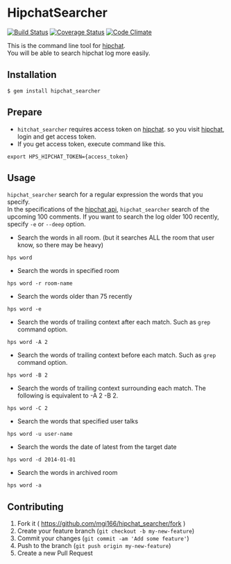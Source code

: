 # HipchatSearcher

[![Build Status](https://travis-ci.org/mgi166/hipchat_searcher.svg?branch=master)](https://travis-ci.org/mgi166/hipchat_searcher)
[![Coverage Status](https://coveralls.io/repos/mgi166/hipchat_searcher/badge.png?branch=master)](https://coveralls.io/r/mgi166/hipchat_searcher?branch=master)
[![Code Climate](https://codeclimate.com/github/mgi166/hipchat_searcher.png)](https://codeclimate.com/github/mgi166/hipchat_searcher)

This is the command line tool for [hipchat](https://www.hipchat.com/).  
You will be able to search hipchat log more easily.  

## Installation

    $ gem install hipchat_searcher

## Prepare

* `hitchat_searcher` requires access token on [hipchat](https://www.hipchat.com/). so you visit [hipchat](https://www.hipchat.com/), login and get access token.
* If you get access token, execute command like this.

```
export HPS_HIPCHAT_TOKEN={access_token}
```

## Usage

`hipchat_searcher` search for a regular expression the words that you specify.  
In the specifications of the [hipchat api](https://www.hipchat.com/docs/apiv2/), `hipchat_searcher` search of the upcoming 100 comments.
If you want to search the log older 100 recently, specify `-e` or `--deep` option.

* Search the words in all room. (but it searches ALL the room that user know, so there may be heavy)

```
hps word
```

* Search the words in specified room

```
hps word -r room-name
```

* Search the words older than 75 recently

```
hps word -e
```

* Search the words of trailing context after each match. Such as `grep` command option.

```
hps word -A 2
```

* Search the words of trailing context before each match. Such as `grep` command option.

```
hps word -B 2
```

* Search the words of trailing context surrounding each match. The following is equivalent to -A 2 -B 2.

```
hps word -C 2
```

* Search the words that specified user talks

```
hps word -u user-name
```

* Search the words the date of latest from the target date

```
hps word -d 2014-01-01
```

* Search the words in archived room

```
hps word -a
```

## Contributing

1. Fork it ( https://github.com/mgi166/hipchat_searcher/fork )
2. Create your feature branch (`git checkout -b my-new-feature`)
3. Commit your changes (`git commit -am 'Add some feature'`)
4. Push to the branch (`git push origin my-new-feature`)
5. Create a new Pull Request
